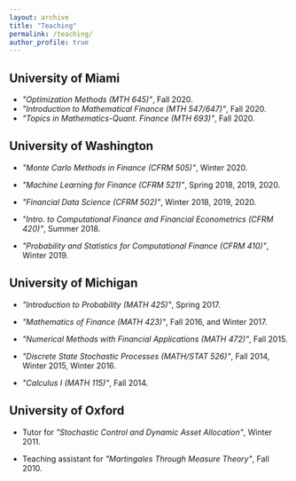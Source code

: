 ```yaml
---
layout: archive
title: "Teaching"
permalink: /teaching/
author_profile: true
---
```


<!-- {% include base_path %}

{% for post in site.teaching reversed %}
  {% include archive-single.html %}
{% endfor %} -->

## University of Miami
* _"Optimization Methods (MTH 645)"_, Fall 2020.
* _"Introduction to Mathematical Finance (MTH 547/647)"_, Fall 2020.
* _"Topics in Mathematics-Quant. Finance (MTH 693)"_, Fall 2020.

## University of Washington
* _"Monte Carlo Methods in Finance (CFRM 505)"_, Winter 2020.

* _"Machine Learning for Finance (CFRM 521)"_, Spring 2018, 2019, 2020.

* _"Financial Data Science (CFRM 502)"_, Winter 2018, 2019, 2020.

* _"Intro. to Computational Finance and Financial Econometrics (CFRM 420)"_, Summer 2018.

* _"Probability and Statistics for Computational Finance (CFRM 410)"_, Winter 2019.


## University of Michigan

* _"Introduction to Probability (MATH 425)"_, Spring 2017.

* _"Mathematics of Finance (MATH 423)"_, Fall 2016, and Winter 2017.

* _"Numerical Methods with Financial Applications (MATH 472)"_, Fall 2015.

* _"Discrete State Stochastic Processes (MATH/STAT 526)"_, Fall 2014, Winter 2015, Winter 2016.

* _"Calculus I (MATH 115)"_, Fall 2014.


## University of Oxford

* Tutor for _"Stochastic Control and Dynamic Asset Allocation"_, Winter 2011. 

* Teaching assistant for _"Martingales Through Measure Theory"_, Fall 2010.
